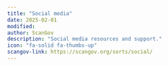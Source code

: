 ```yaml
---
title: "Social media"
date: 2025-02-01
modified: 
author: ScanGov
description: "Social media resources and support."
icon: "fa-solid fa-thumbs-up"
scangov-link: https://scangov.org/sorts/social/
---
```

